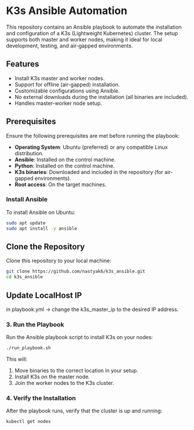 # K3s Ansible Automation

This repository contains an Ansible playbook to automate the installation and configuration of a K3s (Lightweight Kubernetes) cluster. The setup supports both master and worker nodes, making it ideal for local development, testing, and air-gapped environments.

## Features

- Install K3s master and worker nodes.
- Support for offline (air-gapped) installation.
- Customizable configurations using Ansible.
- No external downloads during the installation (all binaries are included).
- Handles master-worker node setup.

## Prerequisites

Ensure the following prerequisites are met before running the playbook:

- **Operating System**: Ubuntu (preferred) or any compatible Linux distribution.
- **Ansible**: Installed on the control machine.
- **Python**: Installed on the control machine.
- **K3s binaries**: Downloaded and included in the repository (for air-gapped environments).
- **Root access**: On the target machines.

### Install Ansible

To install Ansible on Ubuntu:

```bash
sudo apt update
sudo apt install -y ansible
```

## Clone the Repository

Clone this repository to your local machine:

```bash
git clone https://github.com/nastyak6/k3s_ansible.git
cd k3s_ansible
```

## Update LocalHost IP
in playbook.yml -> change the k3s_master_ip to the desired IP address.

### 3. Run the Playbook

Run the Ansible playbook script to install K3s on your nodes:

```bash
./run_playbook.sh
```

This will:
1. Move binaries to the correct location in your setup.
2. Install K3s on the master node.
3. Join the worker nodes to the K3s cluster.

### 4. Verify the Installation

After the playbook runs, verify that the cluster is up and running:

```bash
kubectl get nodes
```




